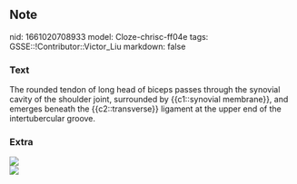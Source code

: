## Note
nid: 1661020708933
model: Cloze-chrisc-ff04e
tags: GSSE::!Contributor::Victor_Liu
markdown: false

### Text
The rounded tendon of long head of biceps passes through the synovial cavity of the shoulder joint, surrounded by {{c1::synovial membrane}}, and emerges beneath the {{c2::transverse}} ligament at the upper end of the intertubercular groove.

### Extra
<img src="paste-b545135e194cc9d0ce2cc86a58714048d9e58775.jpg">
<div><img src=
"paste-abe38c2f8b99ac5bd17f094c095c5968594a1ceb.jpg"></div>
